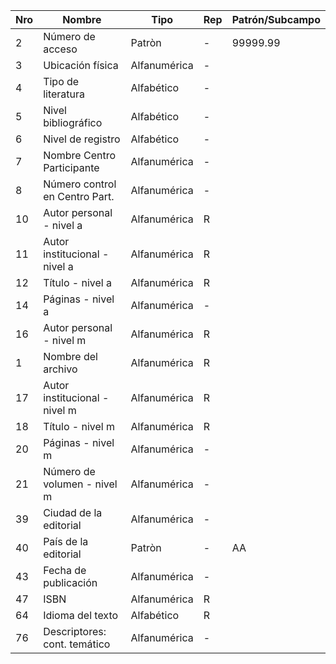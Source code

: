 Nro | Nombre | Tipo | Rep | Patrón/Subcampo
---|------|----|---|------
2|Número de acceso|Patròn|-|99999.99
3|Ubicación física | Alfanumérica |- |
4|Tipo de literatura| Alfabético |- | 
5|Nivel bibliográfico| Alfabético |- | 
6|Nivel de registro| Alfabético |- | 	
7|Nombre Centro Participante| Alfanumérica |- | 
8|Número control en Centro Part.| Alfanumérica |- | 
10|Autor personal - nivel a| Alfanumérica |R | 
11|Autor institucional - nivel a |Alfanumérica |R | 
12|Título - nivel a| Alfanumérica |R | 
14|Páginas - nivel a| Alfanumérica |- |
16|Autor personal - nivel m| Alfanumérica |R |
1|Nombre del archivo| Alfanumérica |R |
17|Autor institucional - nivel m| Alfanumérica |R |
18|Título - nivel m| Alfanumérica |R |
20|Páginas - nivel m| Alfanumérica |- |
21|Número de volumen - nivel m| Alfanumérica |- |
39|Ciudad de la editorial| Alfanumérica |- |
40|País de la editorial| Patròn |- |AA
43|Fecha de publicación| Alfanumérica |- |
47|ISBN| Alfanumérica |R |
64|Idioma del texto| Alfabético |R |
76|Descriptores: cont. temático| Alfanumérica |- |
